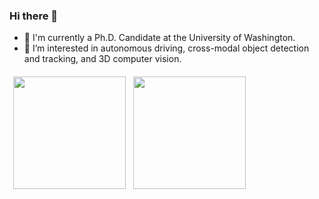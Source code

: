 ### Hi there 👋

- 🔭 I'm currently a Ph.D. Candidate at the University of Washington.
- 🌱 I’m interested in autonomous driving, cross-modal object detection and tracking, and 3D computer vision.

<a href="http://yizhouwang.net/"><img src="https://github-readme-stats.vercel.app/api?username=yizhou-wang&theme=dark&show_icons=true" height="180" align="left" style="margin: 6px; margin-bottom: 20px;" /></a>
<a href="http://yizhouwang.net/"><img src="https://github-readme-stats.vercel.app/api/top-langs/?username=yizhou-wang&layout=compact&theme=dark" height="180" align="left" style="margin: 6px; margin-bottom: 20px;" /></a>

<!--
**yizhou-wang/yizhou-wang** is a ✨ _special_ ✨ repository because its `README.md` (this file) appears on your GitHub profile.

Here are some ideas to get you started:

- 🔭 I’m currently working on ...
- 🌱 I’m currently learning ...
- 👯 I’m looking to collaborate on ...
- 🤔 I’m looking for help with ...
- 💬 Ask me about ...
- 📫 How to reach me: ...
- 😄 Pronouns: ...
- ⚡ Fun fact: ...
-->
